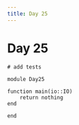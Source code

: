```yaml
---
title: Day 25
---
```


# Day 25

``` {.julia file=test/Day25Spec.jl}
# add tests
```

``` {.julia file=src/Day25.jl}
module Day25

function main(io::IO)
    return nothing
end

end
```
